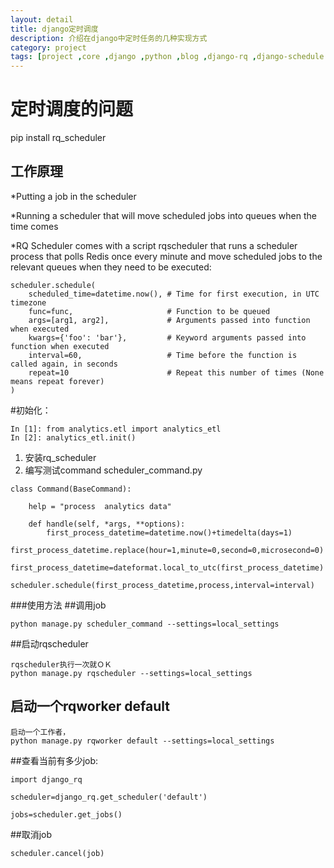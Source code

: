 ```yaml
---
layout: detail
title: django定时调度
description: 介绍在django中定时任务的几种实现方式
category: project
tags: [project ,core ,django ,python ,blog ,django-rq ,django-schedule ,crontab ,share]
---
```


# 定时调度的问题

pip install rq_scheduler

## 工作原理
*Putting a job in the scheduler

*Running a scheduler that will move scheduled jobs into queues when the time comes

*RQ Scheduler comes with a script rqscheduler that runs a scheduler process that polls Redis once every minute and move scheduled jobs to the relevant queues when they need to be executed:

```
scheduler.schedule(
    scheduled_time=datetime.now(), # Time for first execution, in UTC timezone
    func=func,                     # Function to be queued
    args=[arg1, arg2],             # Arguments passed into function when executed
    kwargs={'foo': 'bar'},         # Keyword arguments passed into function when executed
    interval=60,                   # Time before the function is called again, in seconds
    repeat=10                      # Repeat this number of times (None means repeat forever)
)
```


#初始化：
```
In [1]: from analytics.etl import analytics_etl
In [2]: analytics_etl.init()
```



1. 安装rq_scheduler
2. 编写测试command   scheduler_command.py

```
class Command(BaseCommand):

    help = "process  analytics data"

    def handle(self, *args, **options):
        first_process_datetime=datetime.now()+timedelta(days=1)
        first_process_datetime.replace(hour=1,minute=0,second=0,microsecond=0)
        first_process_datetime=dateformat.local_to_utc(first_process_datetime)
        scheduler.schedule(first_process_datetime,process,interval=interval)

```

###使用方法
##调用job

```
python manage.py scheduler_command --settings=local_settings
```

##启动rqscheduler

```
rqscheduler执行一次就ＯＫ
python manage.py rqscheduler --settings=local_settings
```

## 启动一个rqworker default

```
启动一个工作者，
python manage.py rqworker default --settings=local_settings
```

##查看当前有多少job:

```
import django_rq

scheduler=django_rq.get_scheduler('default')

jobs=scheduler.get_jobs()
```

##取消job

```scheduler.cancel(job)```

